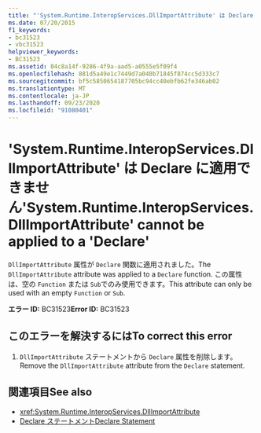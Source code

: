 ```yaml
---
title: "'System.Runtime.InteropServices.DllImportAttribute' は Declare に適用できません"
ms.date: 07/20/2015
f1_keywords:
- bc31523
- vbc31523
helpviewer_keywords:
- BC31523
ms.assetid: 04c8a14f-9286-4f9a-aad5-a0555e5f09f4
ms.openlocfilehash: 881d5a49e1c7449d7a040b71845f874cc5d333c7
ms.sourcegitcommit: bf5c5850654187705bc94cc40ebfb62fe346ab02
ms.translationtype: MT
ms.contentlocale: ja-JP
ms.lasthandoff: 09/23/2020
ms.locfileid: "91080401"
---
```

# <a name="systemruntimeinteropservicesdllimportattribute-cannot-be-applied-to-a-declare"></a><span data-ttu-id="84ff7-102">'System.Runtime.InteropServices.DllImportAttribute' は Declare に適用できません</span><span class="sxs-lookup"><span data-stu-id="84ff7-102">'System.Runtime.InteropServices.DllImportAttribute' cannot be applied to a 'Declare'</span></span>

<span data-ttu-id="84ff7-103">`DllImportAttribute` 属性が `Declare` 関数に適用されました。</span><span class="sxs-lookup"><span data-stu-id="84ff7-103">The `DllImportAttribute` attribute was applied to a `Declare` function.</span></span> <span data-ttu-id="84ff7-104">この属性は、空の `Function` または `Sub`でのみ使用できます。</span><span class="sxs-lookup"><span data-stu-id="84ff7-104">This attribute can only be used with an empty `Function` or `Sub`.</span></span>  
  
 <span data-ttu-id="84ff7-105">**エラー ID:** BC31523</span><span class="sxs-lookup"><span data-stu-id="84ff7-105">**Error ID:** BC31523</span></span>  
  
## <a name="to-correct-this-error"></a><span data-ttu-id="84ff7-106">このエラーを解決するには</span><span class="sxs-lookup"><span data-stu-id="84ff7-106">To correct this error</span></span>  
  
1. <span data-ttu-id="84ff7-107">`DllImportAttribute` ステートメントから `Declare` 属性を削除します。</span><span class="sxs-lookup"><span data-stu-id="84ff7-107">Remove the `DllImportAttribute` attribute from the `Declare` statement.</span></span>  
  
## <a name="see-also"></a><span data-ttu-id="84ff7-108">関連項目</span><span class="sxs-lookup"><span data-stu-id="84ff7-108">See also</span></span>

- <xref:System.Runtime.InteropServices.DllImportAttribute>
- [<span data-ttu-id="84ff7-109">Declare ステートメント</span><span class="sxs-lookup"><span data-stu-id="84ff7-109">Declare Statement</span></span>](../language-reference/statements/declare-statement.md)
